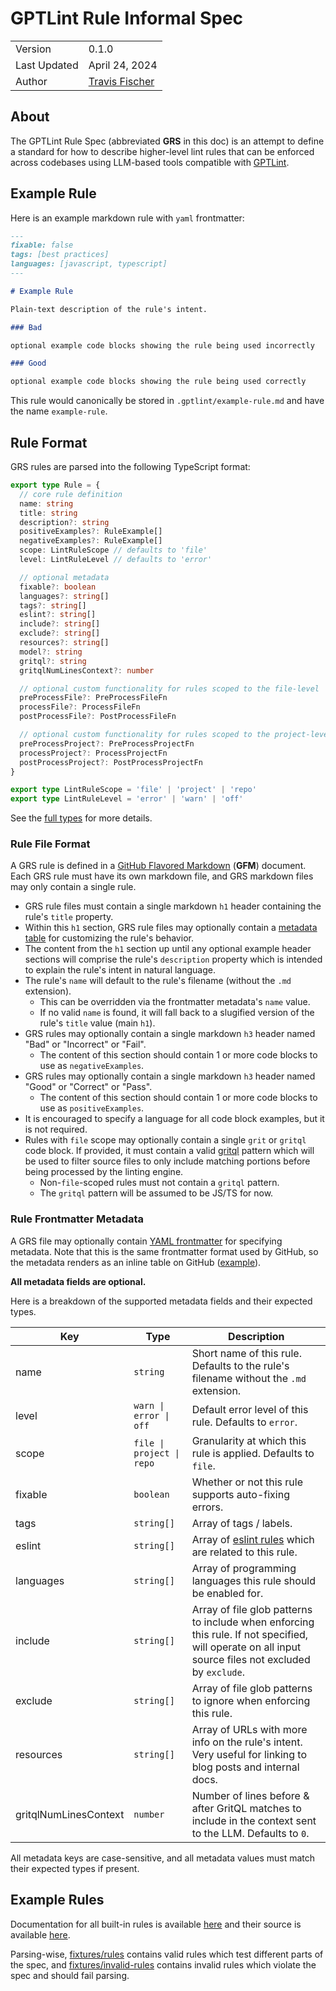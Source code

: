 # GPTLint Rule Informal Spec

<table>
<tr><td>Version</td><td>0.1.0</td></tr>
<tr><td>Last Updated</td><td>April 24, 2024</td></tr>
<tr><td>Author</td><td><a href="https://twitter.com/transitive_bs">Travis Fischer</a></td></tr>
</table>

## About

The GPTLint Rule Spec (abbreviated **GRS** in this doc) is an attempt to define a standard for how to describe higher-level lint rules that can be enforced across codebases using LLM-based tools compatible with [GPTLint](https://github.com/gptlint/gptlint).

## Example Rule

Here is an example markdown rule with `yaml` frontmatter:

```md
---
fixable: false
tags: [best practices]
languages: [javascript, typescript]
---

# Example Rule

Plain-text description of the rule's intent.

### Bad

optional example code blocks showing the rule being used incorrectly

### Good

optional example code blocks showing the rule being used correctly
```

This rule would canonically be stored in `.gptlint/example-rule.md` and have the name `example-rule`.

## Rule Format

GRS rules are parsed into the following TypeScript format:

```ts
export type Rule = {
  // core rule definition
  name: string
  title: string
  description?: string
  positiveExamples?: RuleExample[]
  negativeExamples?: RuleExample[]
  scope: LintRuleScope // defaults to 'file'
  level: LintRuleLevel // defaults to 'error'

  // optional metadata
  fixable?: boolean
  languages?: string[]
  tags?: string[]
  eslint?: string[]
  include?: string[]
  exclude?: string[]
  resources?: string[]
  model?: string
  gritql?: string
  gritqlNumLinesContext?: number

  // optional custom functionality for rules scoped to the file-level
  preProcessFile?: PreProcessFileFn
  processFile?: ProcessFileFn
  postProcessFile?: PostProcessFileFn

  // optional custom functionality for rules scoped to the project-level
  preProcessProject?: PreProcessProjectFn
  processProject?: ProcessProjectFn
  postProcessProject?: PostProcessProjectFn
}

export type LintRuleScope = 'file' | 'project' | 'repo'
export type LintRuleLevel = 'error' | 'warn' | 'off'
```

See the [full types](https://github.com/gptlint/gptlint/blob/main/src/rule.ts) for more details.

### Rule File Format

A GRS rule is defined in a [GitHub Flavored Markdown](https://github.github.com/gfm/) (**GFM**) document. Each GRS rule must have its own markdown file, and GRS markdown files may only contain a single rule.

- GRS rule files must contain a single markdown `h1` header containing the rule's `title` property.
- Within this `h1` section, GRS rule files may optionally contain a [metadata table](#rule-metadata-table) for customizing the rule's behavior.
- The content from the `h1` section up until any optional example header sections will comprise the rule's `description` property which is intended to explain the rule's intent in natural language.
- The rule's `name` will default to the rule's filename (without the `.md` extension).
  - This can be overridden via the frontmatter metadata's `name` value.
  - If no valid `name` is found, it will fall back to a slugified version of the rule's `title` value (main `h1`).
- GRS rules may optionally contain a single markdown `h3` header named "Bad" or "Incorrect" or "Fail".
  - The content of this section should contain 1 or more code blocks to use as `negativeExamples`.
- GRS rules may optionally contain a single markdown `h3` header named "Good" or "Correct" or "Pass".
  - The content of this section should contain 1 or more code blocks to use as `positiveExamples`.
- It is encouraged to specify a language for all code block examples, but it is not required.
- Rules with `file` scope may optionally contain a single `grit` or `gritql` code block. If provided, it must contain a valid [gritql](https://github.com/getgrit/gritql) pattern which will be used to filter source files to only include matching portions before being processed by the linting engine.
  - Non-`file`-scoped rules must not contain a `gritql` pattern.
  - The `gritql` pattern will be assumed to be JS/TS for now.

### Rule Frontmatter Metadata

A GRS file may optionally contain [YAML frontmatter](https://jekyllrb.com/docs/front-matter/) for specifying metadata. Note that this is the same frontmatter format used by GitHub, so the metadata renders as an inline table on GitHub ([example](https://github.com/gptlint/gptlint/blob/main/rules/always-handle-promises.md)).

**All metadata fields are optional.**

Here is a breakdown of the supported metadata fields and their expected types.

| Key                   | Type                      | Description                                                                                                                                          |
| --------------------- | ------------------------- | ---------------------------------------------------------------------------------------------------------------------------------------------------- |
| name                  | `string`                  | Short name of this rule. Defaults to the rule's filename without the `.md` extension.                                                                |
| level                 | `warn \| error \| off`    | Default error level of this rule. Defaults to `error`.                                                                                               |
| scope                 | `file \| project \| repo` | Granularity at which this rule is applied. Defaults to `file`.                                                                                       |
| fixable               | `boolean`                 | Whether or not this rule supports auto-fixing errors.                                                                                                |
| tags                  | `string[]`                | Array of tags / labels.                                                                                                                              |
| eslint                | `string[]`                | Array of [eslint rules](https://eslint.org/docs/latest/rules/) which are related to this rule.                                                       |
| languages             | `string[]`                | Array of programming languages this rule should be enabled for.                                                                                      |
| include               | `string[]`                | Array of file glob patterns to include when enforcing this rule. If not specified, will operate on all input source files not excluded by `exclude`. |
| exclude               | `string[]`                | Array of file glob patterns to ignore when enforcing this rule.                                                                                      |
| resources             | `string[]`                | Array of URLs with more info on the rule's intent. Very useful for linking to blog posts and internal docs.                                          |
| gritqlNumLinesContext | `number`                  | Number of lines before & after GritQL matches to include in the context sent to the LLM. Defaults to `0`.                                            |

All metadata keys are case-sensitive, and all metadata values must match their expected types if present.

## Example Rules

Documentation for all built-in rules is available [here](../rules/index) and their source is available [here](https://github.com/gptlint/gptlint/tree/main/rules).

Parsing-wise, [fixtures/rules](https://github.com/gptlint/gptlint/tree/main/fixtures/rules) contains valid rules which test different parts of the spec, and [fixtures/invalid-rules](https://github.com/gptlint/gptlint/tree/main/fixtures/invalid-rules) contains invalid rules which violate the spec and should fail parsing.
